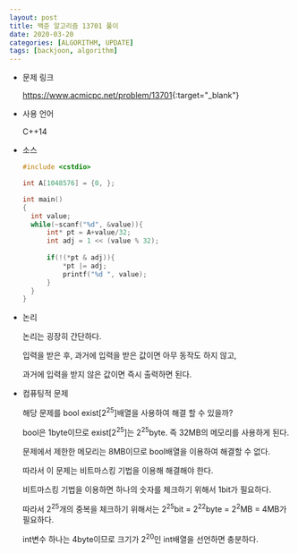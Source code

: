 ```yaml
---
layout: post
title: 백준 알고리즘 13701 풀이
date: 2020-03-20
categories: [ALGORITHM, UPDATE]
tags: [backjoon, algorithm]
---
```


* 문제 링크

  <https://www.acmicpc.net/problem/13701>{:target="_blank"}

* 사용 언어

  C++14

* 소스

  ```c++
  #include <cstdio>
  
  int A[1048576] = {0, };
  
  int main()
  {
  	int value;
  	while(~scanf("%d", &value)){
  		int* pt = A+value/32;
  		int adj = 1 << (value % 32);
  		
  		if(!(*pt & adj)){
  			*pt |= adj;
  			printf("%d ", value);
  		}
  	}
  }
  ```

* 논리

  논리는 굉장히 간단하다.

  입력을 받은 후, 과거에 입력을 받은 값이면 아무 동작도 하지 않고, 

  과거에 입력을 받지 않은 값이면 즉시 출력하면 된다.

* 컴퓨팅적 문제

  해당 문제를 bool exist[2<sup>25</sup>]배열을 사용하여 해결 할 수 있을까?
  
  bool은 1byte이므로 exist[2<sup>25</sup>]는 2<sup>25</sup>byte. 즉 32MB의 메모리를 사용하게 된다.
  
  문제에서 제한한 메모리는 8MB이므로 bool배열을 이용하여 해결할 수 없다.
  
  따라서 이 문제는 비트마스킹 기법을 이용해 해결해야 한다.
  
  비트마스킹 기법을 이용하면 하나의 숫자를 체크하기 위해서 1bit가 필요하다.
  
  따라서 2<sup>25</sup>개의 중복을 체크하기 위해서는 2<sup>25</sup>bit = 2<sup>22</sup>byte = 2<sup>2</sup>MB = 4MB가 필요하다.
  
  int변수 하나는 4byte이므로 크기가 2<sup>20</sup>인 int배열을 선언하면 충분하다.